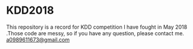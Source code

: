 # KDD2018

This repository is a record for KDD competition I have fought in May 2018 .Those code are messy, so if you have any question, please contact me. a0989611673@gmail.com
